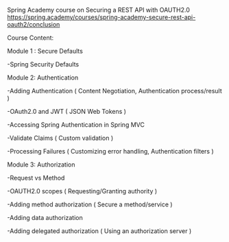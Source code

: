 Spring Academy course on Securing a REST API with OAUTH2.0
https://spring.academy/courses/spring-academy-secure-rest-api-oauth2/conclusion

Course Content:

Module 1 : Secure Defaults

-Spring Security Defaults


Module 2: Authentication

-Adding Authentication ( Content Negotiation, Authentication process/result )

-OAuth2.0 and JWT ( JSON Web Tokens )

-Accessing Spring Authentication in Spring MVC

-Validate Claims ( Custom validation )

-Processing Failures ( Customizing error handling, Authentication filters )


Module 3: Authorization

-Request vs Method

-OAUTH2.0 scopes ( Requesting/Granting authority )

-Adding method authorization ( Secure a method/service )

-Adding data authorization

-Adding delegated authorization ( Using an authorization server )

